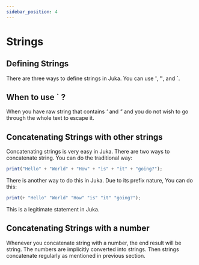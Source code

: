 ```yaml
---
sidebar_position: 4
---
```


# Strings

## Defining Strings
There are three ways to define strings in Juka.
You can use **'**, **"**, and **`**.

## When to use **`** ?
When you have raw string that contains *'* and *"* and you do not wish to go through the whole text to escape it.

## Concatenating Strings with other strings
Concatenating strings is very easy in Juka. There are two ways to concatenate string. You can do the traditional way:


```jsx
print("Hello" + "World" + "How" + "is" + "it" + "going?");
```

There is another way to do this in Juka. Due to its prefix nature, You can do this:
```jsx
print(+ "Hello" "World" "How" "is" "it" "going?");
```

This is a legitimate statement in Juka.

## Concatenating Strings with a number

Whenever you concatenate string with a number, the end result will be string. The numbers are implicitly converted into strings. Then strings concatenate regularly as mentioned in previous section.
